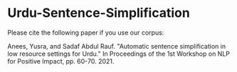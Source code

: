 # Urdu-Sentence-Simplification

Please cite the following paper if you use our corpus:


Anees, Yusra, and Sadaf Abdul Rauf. "Automatic sentence simplification in low resource settings for Urdu." In Proceedings of the 1st Workshop on NLP for Positive Impact, pp. 60-70. 2021.

